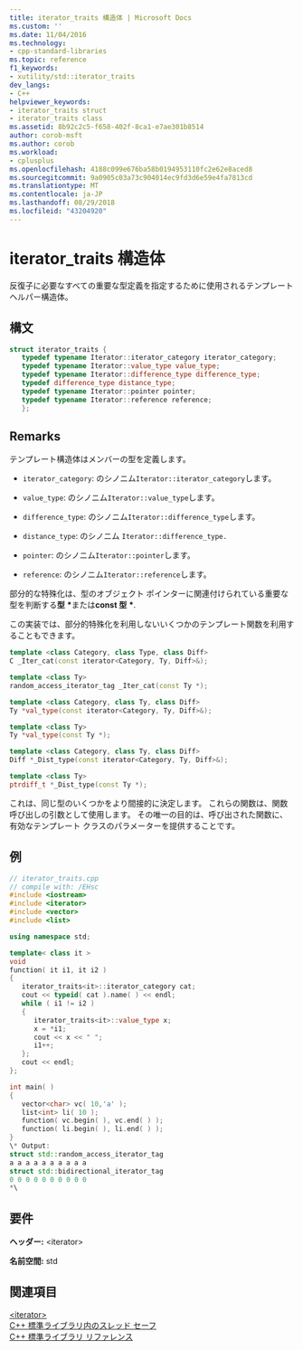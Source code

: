 ```yaml
---
title: iterator_traits 構造体 | Microsoft Docs
ms.custom: ''
ms.date: 11/04/2016
ms.technology:
- cpp-standard-libraries
ms.topic: reference
f1_keywords:
- xutility/std::iterator_traits
dev_langs:
- C++
helpviewer_keywords:
- iterator_traits struct
- iterator_traits class
ms.assetid: 8b92c2c5-f658-402f-8ca1-e7ae301b8514
author: corob-msft
ms.author: corob
ms.workload:
- cplusplus
ms.openlocfilehash: 4188c099e676ba58b0194953110fc2e62e8aced8
ms.sourcegitcommit: 9a0905c03a73c904014ec9fd3d6e59e4fa7813cd
ms.translationtype: MT
ms.contentlocale: ja-JP
ms.lasthandoff: 08/29/2018
ms.locfileid: "43204920"
---
```

# <a name="iteratortraits-struct"></a>iterator_traits 構造体

反復子に必要なすべての重要な型定義を指定するために使用されるテンプレート ヘルパー構造体。

## <a name="syntax"></a>構文

```cpp
struct iterator_traits {
   typedef typename Iterator::iterator_category iterator_category;
   typedef typename Iterator::value_type value_type;
   typedef typename Iterator::difference_type difference_type;
   typedef difference_type distance_type;
   typedef typename Iterator::pointer pointer;
   typedef typename Iterator::reference reference;
   };
```

## <a name="remarks"></a>Remarks

テンプレート構造体はメンバーの型を定義します。

- `iterator_category`: のシノニム`Iterator::iterator_category`します。

- `value_type`: のシノニム`Iterator::value_type`します。

- `difference_type`: のシノニム`Iterator::difference_type`します。

- `distance_type`: のシノニム `Iterator::difference_type.`

- `pointer`: のシノニム`Iterator::pointer`します。

- `reference`: のシノニム`Iterator::reference`します。

部分的な特殊化は、型のオブジェクト ポインターに関連付けられている重要な型を判断する**型** <strong>\*</strong>または**const 型** <strong>\*</strong>.

この実装では、部分的特殊化を利用しないいくつかのテンプレート関数を利用することもできます。

```cpp
template <class Category, class Type, class Diff>
C _Iter_cat(const iterator<Category, Ty, Diff>&);

template <class Ty>
random_access_iterator_tag _Iter_cat(const Ty *);

template <class Category, class Ty, class Diff>
Ty *val_type(const iterator<Category, Ty, Diff>&);

template <class Ty>
Ty *val_type(const Ty *);

template <class Category, class Ty, class Diff>
Diff *_Dist_type(const iterator<Category, Ty, Diff>&);

template <class Ty>
ptrdiff_t *_Dist_type(const Ty *);
```

これは、同じ型のいくつかをより間接的に決定します。 これらの関数は、関数呼び出しの引数として使用します。 その唯一の目的は、呼び出された関数に、有効なテンプレート クラスのパラメーターを提供することです。

## <a name="example"></a>例

```cpp
// iterator_traits.cpp
// compile with: /EHsc
#include <iostream>
#include <iterator>
#include <vector>
#include <list>

using namespace std;

template< class it >
void
function( it i1, it i2 )
{
   iterator_traits<it>::iterator_category cat;
   cout << typeid( cat ).name( ) << endl;
   while ( i1 != i2 )
   {
      iterator_traits<it>::value_type x;
      x = *i1;
      cout << x << " ";
      i1++;
   };
   cout << endl;
};

int main( )
{
   vector<char> vc( 10,'a' );
   list<int> li( 10 );
   function( vc.begin( ), vc.end( ) );
   function( li.begin( ), li.end( ) );
}
\* Output:
struct std::random_access_iterator_tag
a a a a a a a a a a
struct std::bidirectional_iterator_tag
0 0 0 0 0 0 0 0 0 0
*\
```

## <a name="requirements"></a>要件

**ヘッダー:** \<iterator>

**名前空間:** std

## <a name="see-also"></a>関連項目

[\<iterator>](../standard-library/iterator.md)<br/>
[C++ 標準ライブラリ内のスレッド セーフ](../standard-library/thread-safety-in-the-cpp-standard-library.md)<br/>
[C++ 標準ライブラリ リファレンス](../standard-library/cpp-standard-library-reference.md)<br/>
